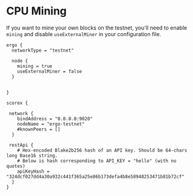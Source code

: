 # CPU Mining

If you want to mine your own blocks on the testnet, you'll need to enable `mining` and disable `useExternalMiner` in your configuration file. 

```
ergo {
  networkType = "testnet"

  node {
    mining = true
    useExternalMiner = false
  }

 
}

scorex {

 network {
    bindAddress = "0.0.0.0:9020"
    nodeName = "ergo-testnet"
    #knownPeers = []
  }

 restApi {
    # Hex-encoded Blake2b256 hash of an API key. Should be 64-chars long Base16 string.
    # Below is hash corresponding to API_KEY = "hello" (with no quotes)
    apiKeyHash = "324dcf027dd4a30a932c441f365a25e86b173defa4b8e58948253471b81b72cf"
  }
}

```
